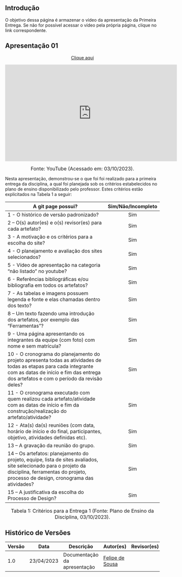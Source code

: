## Introdução

O objetivo dessa página é armazenar o vídeo da apresentação da Primeira Entrega. Se não for possível acessar o vídeo pela própria página, clique no link correspondente.

## Apresentação 01

<p style="text-align: center"><a href="https://youtu.be/3sIuldmTVik" target="blanket">Clique aqui</a></p>

<p style="text-align: center"><iframe width="560" height="315" src="https://www.youtube.com/embed/3sIuldmTVik?si=dS6Gw2sGi56-4Qkq" title="YouTube video player" frameborder="0" allow="accelerometer; autoplay; clipboard-write; encrypted-media; gyroscope; picture-in-picture; web-share" allowfullscreen></iframe></p>

<font size="3"><p style="text-align: center">Fonte: YouTube (Acessado em: 03/10/2023).</p></font>

Nesta apresentação, demonstrou-se o que foi foi realizado para a primeira entrega da disciplina, a qual foi planejada sob os critérios estabelecidos no plano de ensino disponibilizado pelo professor. Estes critérios estão explicitados na Tabela 1 a seguir:

| A git page possui?                                                                                                                                                                                          | Sim/Não/Incompleto |
| ----------------------------------------------------------------------------------------------------------------------------------------------------------------------------------------------------------- | :----------------: |
| 1 - O histórico de versão padronizado?                                                                                                                                                                      |        Sim         |
| 2 – O(s) autor(es) e o(s) revisor(es) para cada artefato?                                                                                                                                                   |        Sim         |
| 3 - A motivação e os critérios para a escolha do site?                                                                                                                                                      |        Sim         |
| 4 - O planejamento e avaliação dos sites selecionados?                                                                                                                                                      |        Sim         |
| 5 - Vídeo de apresentação na categoria “não listado” no youtube?                                                                                                                                            |        Sim         |
| 6 - Referências bibliográficas e/ou bibliografia em todos os artefatos?                                                                                                                                     |        Sim         |
| 7 - As tabelas e imagens possuem legenda e fonte e elas chamadas dentro dos texto?                                                                                                                          |        Sim         |
| 8 – Um texto fazendo uma introdução dos artefatos, por exemplo das “Ferramentas”?                                                                                                                           |        Sim         |
| 9 - Uma página apresentando os integrantes da equipe (com foto) com nome e sem matrícula?                                                                                                                   |        Sim         |
| 10 - O cronograma do planejamento do projeto apresenta todas as atividades de todas as etapas para cada integrante com as datas de início e fim das entrega dos artefatos e com o período da revisão deles? |        Sim         |
| 11 - O cronograma executado com quem realizou cada artefato/atividade com as datas de início e fim da construção/realização do artefato/atividade?                                                          |        Sim         |
| 12 - Ata(s) da(s) reuniões (com data, horário de início e do final, participantes, objetivo, atividades definidas etc).                                                                                     |        Sim         |
| 13 – A gravação da reunião do grupo.                                                                                                                                                                        |        Sim         |
| 14 – Os artefatos: planejamento do projeto, equipe, lista de sites avaliados, site selecionado para o projeto da disciplina, ferramentas do projeto, processo de design, cronograma das atividades?         |        Sim         |
| 15 – A justificativa da escolha do Processo de Design?                                                                                                                                                      |        Sim         |

<font size="3"><p style="text-align: center">Tabela 1: Critérios para a Entrega 1 (Fonte: Plano de Ensino da Disciplina, 03/10/2023).</p></font>

## Histórico de Versões

| Versão | Data       | Descrição                    | Autor(es)                                     | Revisor(es) |
| ------ | ---------- | ---------------------------- | --------------------------------------------- | ----------- |
| 1.0    | 23/04/2023 | Documentação da apresentação | [Felipe de Sousa](https://github.com/fsousac) |
